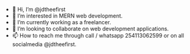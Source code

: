 - 👋 Hi, I’m @jdtheefirst
- 👀 I’m interested in MERN web development.
- 🌱 I’m currently working as a freelancer.
- 💞️ I’m looking to collaborate on web development applications.
- 📫 How to reach me through call / whatsapp 254113062599 or on all socialmedia @jdtheefirst.

<!---
jdtheefirst/jdtheefirst is a ✨ special ✨ repository because its `README.md` (this file) appears on your GitHub profile.
You can click the Preview link to take a look at your changes.
--->
